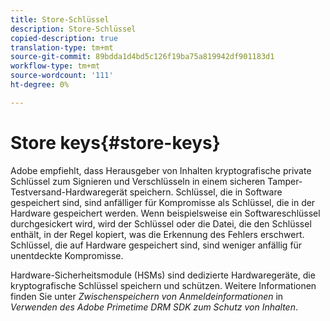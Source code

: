 ```yaml
---
title: Store-Schlüssel
description: Store-Schlüssel
copied-description: true
translation-type: tm+mt
source-git-commit: 89bdda1d4bd5c126f19ba75a819942df901183d1
workflow-type: tm+mt
source-wordcount: '111'
ht-degree: 0%

---
```



# Store keys{#store-keys}

Adobe empfiehlt, dass Herausgeber von Inhalten kryptografische private Schlüssel zum Signieren und Verschlüsseln in einem sicheren Tamper-Testversand-Hardwaregerät speichern. Schlüssel, die in Software gespeichert sind, sind anfälliger für Kompromisse als Schlüssel, die in der Hardware gespeichert werden. Wenn beispielsweise ein Softwareschlüssel durchgesickert wird, wird der Schlüssel oder die Datei, die den Schlüssel enthält, in der Regel kopiert, was die Erkennung des Fehlers erschwert. Schlüssel, die auf Hardware gespeichert sind, sind weniger anfällig für unentdeckte Kompromisse.

Hardware-Sicherheitsmodule (HSMs) sind dedizierte Hardwaregeräte, die kryptografische Schlüssel speichern und schützen. Weitere Informationen finden Sie unter *Zwischenspeichern von Anmeldeinformationen* in *Verwenden des Adobe Primetime DRM SDK zum Schutz von Inhalten*.
